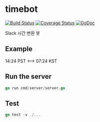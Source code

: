 # timebot
[![Build Status](https://travis-ci.com/dl4b/timebot.svg?branch=master)](https://travis-ci.com/dl4b/timebot)
[![Coverage Status](https://coveralls.io/repos/github/dl4b/timebot/badge.svg)](https://coveralls.io/github/dl4b/timebot)
[![GoDoc](https://godoc.org/github.com/dl4b/timebot?status.svg)](https://godoc.org/github.com/dl4b/timebot)

Slack 시간 변환 봇

## Example

14:24 PST <--> 07:24 KST

## Run the server

```go
go run cmd/server/server.go
```

## Test

```go
go test -v ./...
```
